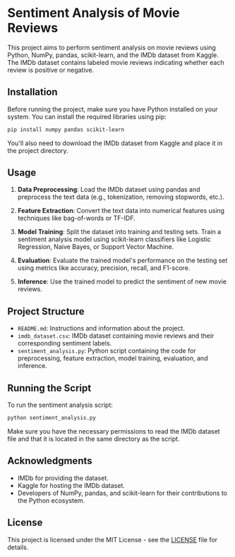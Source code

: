 # Sentiment Analysis of Movie Reviews

This project aims to perform sentiment analysis on movie reviews using Python, NumPy, pandas, scikit-learn, and the IMDb dataset from Kaggle. The IMDb dataset contains labeled movie reviews indicating whether each review is positive or negative.

## Installation

Before running the project, make sure you have Python installed on your system. You can install the required libraries using pip:

```bash
pip install numpy pandas scikit-learn
```

You'll also need to download the IMDb dataset from Kaggle and place it in the project directory.

## Usage

1. **Data Preprocessing**: Load the IMDb dataset using pandas and preprocess the text data (e.g., tokenization, removing stopwords, etc.).

2. **Feature Extraction**: Convert the text data into numerical features using techniques like bag-of-words or TF-IDF.

3. **Model Training**: Split the dataset into training and testing sets. Train a sentiment analysis model using scikit-learn classifiers like Logistic Regression, Naive Bayes, or Support Vector Machine.

4. **Evaluation**: Evaluate the trained model's performance on the testing set using metrics like accuracy, precision, recall, and F1-score.

5. **Inference**: Use the trained model to predict the sentiment of new movie reviews.

## Project Structure

- `README.md`: Instructions and information about the project.
- `imdb_dataset.csv`: IMDb dataset containing movie reviews and their corresponding sentiment labels.
- `sentiment_analysis.py`: Python script containing the code for preprocessing, feature extraction, model training, evaluation, and inference.

## Running the Script

To run the sentiment analysis script:

```bash
python sentiment_analysis.py
```

Make sure you have the necessary permissions to read the IMDb dataset file and that it is located in the same directory as the script.

## Acknowledgments

- IMDb for providing the dataset.
- Kaggle for hosting the IMDb dataset.
- Developers of NumPy, pandas, and scikit-learn for their contributions to the Python ecosystem.

## License

This project is licensed under the MIT License - see the [LICENSE](LICENSE) file for details.
